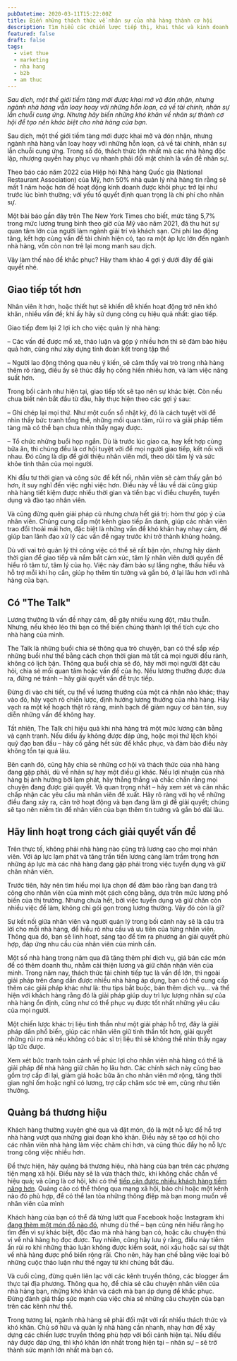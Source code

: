 ```yaml
---
pubDatetime: 2020-03-11T15:22:00Z
title: Biến những thách thức về nhân sự của nhà hàng thành cơ hội
description: Tìm hiểu các chiến lược tiếp thị, khai thác và kinh doanh nhà hàng hiệu quả trong chuỗi bài viết sau của nhavantuonglai để áp dụng và đem lại hiệu quả thiết thực cho giải pháp của bạn.
featured: false
draft: false
tags:
  - viet thue
  - marketing
  - nha hang
  - b2b
  - am thuc
---
```


_Sau dịch, một thế giới tiềm tàng mới được khai mở và đón nhận, nhưng ngành nhà hàng vẫn loay hoay với những hỗn loạn, cả về tài chính, nhân sự lẫn chuỗi cung ứng. Nhưng hãy biến những khó khăn về nhân sự thành cơ hội để tạo nên khác biệt cho nhà hàng của bạn._

Sau dịch, một thế giới tiềm tàng mới được khai mở và đón nhận, nhưng ngành nhà hàng vẫn loay hoay với những hỗn loạn, cả về tài chính, nhân sự lẫn chuỗi cung ứng. Trong số đó, thách thức lớn nhất mà các nhà hàng độc lập, nhượng quyền hay phục vụ nhanh phải đối mặt chính là vấn đề nhân sự.

Theo báo cáo năm 2022 của Hiệp hội Nhà hàng Quốc gia (National Restaurant Association) của Mỹ, hơn 50% nhà quản lý nhà hàng tin rằng sẽ mất 1 năm hoặc hơn để hoạt động kinh doanh được khôi phục trở lại như trước lúc bình thường; với yếu tố quyết định quan trọng là chi phí cho nhân sự.

Một bài báo gần đây trên The New York Times cho biết, mức tăng 5,7% trong mức lương trung bình theo giờ của Mỹ vào năm 2021, đã thu hút sự quan tâm lớn của người làm ngành giải trí và khách sạn. Chi phí lao động tăng, kết hợp cùng vấn đề tài chính hiện có, tạo ra một áp lực lớn đến ngành nhà hàng, vốn còn non trẻ lại mong manh sau dịch.

Vậy làm thế nào để khắc phục? Hãy tham khảo 4 gợi ý dưới đây để giải quyết nhé.

## Giao tiếp tốt hơn

Nhân viên ít hơn, hoặc thiết hụt sẽ khiến dễ khiến hoạt động trở nên khó khăn, nhiều vấn đề; khi ấy hãy sử dụng công cụ hiệu quả nhất: giao tiếp.

Giao tiếp đem lại 2 lợi ích cho việc quản lý nhà hàng:

– Các vấn đề được mổ xẻ, thảo luận và góp ý nhiều hơn thì sẽ đảm bảo hiệu quả hơn, cũng như xây dựng tính đoàn kết trong tập thể

– Người lao động thông qua nêu ý kiến, sẽ cảm thấy vai trò trong nhà hàng thêm rõ ràng, điều ấy sẽ thúc đẩy họ cống hiến nhiều hơn, và làm việc năng suất hơn.

Trong bối cảnh như hiện tại, giao tiếp tốt sẽ tạo nên sự khác biệt. Còn nếu chưa biết nên bắt đầu từ đâu, hãy thực hiện theo các gợi ý sau:

– Ghi chép lại mọi thứ. Như một cuốn sổ nhật ký, đó là cách tuyệt vời để nhìn thấy bức tranh tổng thể, những mối quan tâm, rủi ro và giải pháp tiềm tàng mà có thể bạn chưa nhìn thấy ngay được.

– Tổ chức những buổi họp ngắn. Dù là trước lúc giao ca, hay kết hợp cùng bữa ăn, thì chúng đều là cơ hội tuyệt vời để mọi người giao tiếp, kết nối với nhau. Đó cũng là dịp để giới thiệu nhân viên mới, theo dõi tâm lý và sức khỏe tinh thân của mọi người.

Khi đầu tư thời gian và công sức để kết nối, nhân viên sẽ cảm thấy gắn bó hơn, ít suy nghĩ đến việc nghỉ việc hơn. Điều này về lâu về dài cũng giúp nhà hàng tiết kiệm được nhiều thời gian và tiền bạc vì điều chuyển, tuyển dụng và đào tạo nhân viên.

Và cũng đừng quên giải pháp cũ nhưng chưa hết giá trị: hòm thư góp ý của nhân viên. Chúng cung cấp một kênh giao tiếp ẩn danh, giúp các nhân viên trao đổi thoải mái hơn, đặc biệt là những vấn đề khó khăn hay nhạy cảm, để giúp ban lãnh đạo xử lý các vấn đề ngay trước khi trở thành khủng hoảng.

Dù với vai trò quản lý thì công việc có thể sẽ rất bận rộn, nhưng hãy dành thời gian để giao tiếp và nắm bắt cảm xúc, tâm lý nhân viên dưới quyền để hiểu rõ tâm tư, tâm lý của họ. Việc này đảm bảo sự lắng nghe, thấu hiểu và hỗ trợ mỗi khi họ cần, giúp họ thêm tin tưởng và gắn bó, ở lại lâu hơn với nhà hàng của bạn.

## Có "The Talk"

Lương thưởng là vấn đề nhạy cảm, dễ gây nhiều xung đột, mâu thuẫn. Nhưng, nếu khéo léo thì bạn có thể biến chúng thành lợi thế tích cực cho nhà hàng của mình.

The Talk là những buổi chia sẻ thông qua trò chuyện, bạn có thể sắp xếp những buổi như thế bằng cách chọn thời gian mà tất cả mọi người đều rảnh, không có lịch bận. Thông qua buổi chia sẻ đó, hãy mời mọi người đặt câu hỏi, chia sẻ mối quan tâm hoặc vấn đề của họ. Nếu lương thưởng được đưa ra, đừng né tránh – hãy giải quyết vấn đề trực tiếp.

Đừng đi vào chi tiết, cụ thể về lương thưởng của một cá nhân nào khác; thay vào đó, hãy vạch rõ chiến lược, định hướng lương thưởng của nhà hàng. Hãy vạch ra một kế hoạch thật rõ ràng, minh bạch để giảm nguy cơ bàn tán, suy diễn những vấn đề không hay.

Tất nhiên, The Talk chỉ hiệu quả khi nhà hàng trả một mức lương cân bằng và cạnh tranh. Nếu điều ấy không được đáp ứng, hoặc mọi thứ lệch khỏi quỹ đạo ban đầu – hãy cố gắng hết sức để khắc phục, và đảm bảo điều này không tồn tại quá lâu.

Bên cạnh đó, cũng hãy chia sẻ những cơ hội và thách thức của nhà hàng đang gặp phải, dù về nhân sự hay một điều gì khác. Nếu lợi nhuận của nhà hàng bị ảnh hưởng bởi lạm phát, hãy thẳng thắng và chắc chắn rằng mọi chuyện đang được giải quyết. Và quan trọng nhất – hãy xem xét và cân nhắc chấp nhận các yêu cầu mà nhân viên đề xuất. Hãy rõ ràng với họ về những điều đang xảy ra, cản trở hoạt động và bạn đang làm gì để giải quyết; chúng sẽ tạo nên niềm tin để nhân viên của bạn thêm tin tưởng và gắn bó dài lâu.

## Hãy linh hoạt trong cách giải quyết vấn đề

Trên thực tế, không phải nhà hàng nào cũng trả lương cao cho mọi nhân viên. Với áp lực lạm phát và tăng trần tiền lương càng làm trầm trọng hơn những áp lực mà các nhà hàng đang gặp phải trong việc tuyển dụng và giữ chân nhân viên.

Trước tiên, hãy nên tìm hiểu mọi lựa chọn để đảm bảo rằng bạn đang trả công cho nhân viên của mình một cách công bằng, dựa trên mức lương phổ biến của thị trường. Nhưng chưa hết, bởi việc tuyển dụng và giữ chân còn nhiều việc để làm, không chỉ gói gọn trong lương thưởng. Vậy đó còn là gì?

Sự kết nối giữa nhân viên và người quản lý trong bối cảnh này sẽ là câu trả lời cho mỗi nhà hàng, để hiểu rõ nhu cầu và ưu tiên của từng nhân viên. Thông qua đó, bạn sẽ linh hoạt, sáng tạo để tìm ra phương án giải quyết phù hợp, đáp ứng nhu cầu của nhân viên của mình cần.

Một số nhà hàng trong năm qua đã tăng thêm phí dịch vụ, giá bán các món để có thêm doanh thu, nhằm cải thiện lương và giữ chân nhân viên của mình. Trong năm nay, thách thức tài chính tiếp tục là vấn đề lớn, thì ngoài giải pháp trên đang dần được nhiều nhà hàng áp dụng, bạn có thể cung cấp thêm các giải pháp khác như là: thu tips bắt buộc, bán thêm dịch vụ… và thể hiện với khách hàng rằng đó là giải pháp giúp duy trì lực lượng nhân sự của nhà hàng ổn định, cũng như có thể phục vụ được tốt nhất những yêu cầu của mọi người.

Một chiến lược khác trị liệu tinh thần như một giải pháp hỗ trợ, đây là giải pháp dần phổ biến, giúp các nhân viên giữ tinh thần tốt hơn, giải quyết những rủi ro mà nếu không có bác sĩ trị liệu thì sẽ không thể nhìn thấy ngay lập tức được.

Xem xét bức tranh toàn cảnh về phúc lợi cho nhân viên nhà hàng có thể là giải pháp để nhà hàng giữ chân họ lâu hơn. Các chính sách này cũng bao gồm trợ cấp đi lại, giảm giá hoặc bữa ăn cho nhân viên mở rộng, tăng thời gian nghỉ ốm hoặc nghỉ có lương, trợ cấp chăm sóc trẻ em, cũng như tiền thưởng.

## Quảng bá thương hiệu

Khách hàng thường xuyên ghé qua và đặt món, đó là một nỗ lực để hỗ trợ nhà hàng vượt qua những giai đoạn khó khăn. Điều này sẽ tạo cơ hội cho các nhân viên nhà hàng làm việc chăm chỉ hơn, và cũng thúc đẩy họ nỗ lực trong công việc nhiều hơn.

Để thực hiện, hãy quảng bá thương hiệu, nhà hàng của bạn trên các phương tiện mạng xã hội. Điều này sẽ là vừa thách thức, khi không chắc chắn về hiệu quả; và cũng là cơ hội, khi có thể [tiếp cận được nhiều khách hàng tiềm năng hơn](https://bluejaypos.vn/article/10-cach-de-thu-hut-khach-hang-den-nha-hang-hieu-qua-da-duoc-chung-minh). Quảng cáo có thể thông qua mạng xã hội, báo chí hoặc một kênh nào đó phù hợp, để có thể lan tỏa những thông điệp mà bạn mong muốn về nhân viên của mình

Khách hàng của bạn có thể đã từng lướt qua Facebook hoặc Instagram khi [đang thèm một món đồ nào đó](https://bluejaypos.vn/article/10-cach-de-thu-hut-khach-hang-den-nha-hang-hieu-qua-da-duoc-chung-minh), nhưng dù thế – bạn cũng nên hiểu rằng họ tìm đến vì sự khác biệt, độc đáo mà nhà hàng bạn có, hoặc câu chuyện thú vị về nhà hàng họ đọc được. Tuy nhiên, cũng hãy lưu ý rằng, điều này tiềm ẩn rủi ro khi những thảo luận không được kiểm soát, nói xấu hoặc sai sự thật về nhà hàng được phổ biến rộng rãi. Cho nên, hãy hạn chế bằng việc loại bỏ những cuộc thảo luận như thế ngay từ khi chúng bắt đầu.

Và cuối cùng, đừng quên liên lạc với các kênh truyền thông, các blogger ẩm thực tại địa phương. Thông qua họ, để chia sẻ câu chuyện nhân viên của nhà hàng bạn, những khó khăn và cách mà bạn áp dụng để khắc phục. Đừng đánh giá thấp sức mạnh của việc chia sẻ những câu chuyện của bạn trên các kênh như thế.

Trong tương lai, ngành nhà hàng sẽ phải đối mặt với rất nhiều thách thức và khó khăn. Chủ sở hữu và quản lý nhà hàng cần nhanh, nhạy hơn để xây dựng các chiến lược truyền thông phù hợp với bối cảnh hiện tại. Nếu điều này được đáp ứng, thì khó khăn lớn nhất trong hiện tại – nhân sự – sẽ trở thành sức mạnh lớn nhất mà bạn có.
